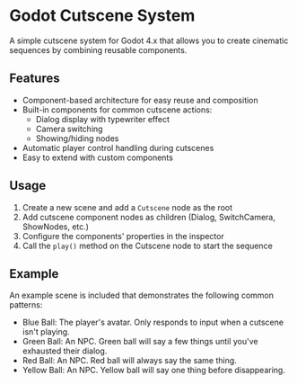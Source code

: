 # Godot Cutscene System

A simple cutscene system for Godot 4.x that allows you to create cinematic sequences by combining reusable components.

## Features

- Component-based architecture for easy reuse and composition
- Built-in components for common cutscene actions:
  - Dialog display with typewriter effect
  - Camera switching
  - Showing/hiding nodes
- Automatic player control handling during cutscenes
- Easy to extend with custom components

## Usage

1. Create a new scene and add a `Cutscene` node as the root
2. Add cutscene component nodes as children (Dialog, SwitchCamera, ShowNodes, etc.)
3. Configure the components' properties in the inspector
4. Call the `play()` method on the Cutscene node to start the sequence

## Example

An example scene is included that demonstrates the following common patterns:

- Blue Ball: The player's avatar. Only responds to input when a cutscene isn't playing.
- Green Ball: An NPC. Green ball will say a few things until you've exhausted their dialog.
- Red Ball: An NPC. Red ball will always say the same thing.
- Yellow Ball: An NPC. Yellow ball will say one thing before disappearing.
